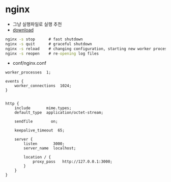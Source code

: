 # nginx

- 그냥 실행파일로 실행 추천
- [download](http://nginx.org/en/download.html)


``` cmd
nginx -s stop      # fast shutdown
nginx -s quit      # graceful shutdown
nginx -s reload    # changing configuration, starting new worker processes with a new configuration, graceful shutdown of old worker processes
nginx -s reopen    # re-opening log files
```

- conf/nginx.conf

``` config
worker_processes  1;

events {
    worker_connections  1024;
}


http {
    include       mime.types;
    default_type  application/octet-stream;

    sendfile        on;

    keepalive_timeout  65;

    server {
        listen       3000;
        server_name  localhost;

        location / {
            proxy_pass   http://127.0.0.1:3000;
        }
    }
}
```